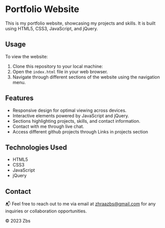 # Portfolio Website

This is my portfolio website, showcasing my projects and skills. It is built using HTML5, CSS3, JavaScript, and jQuery.

## Usage

To view the website:

1. Clone this repository to your local machine:
2. Open the `index.html` file in your web browser.
3. Navigate through different sections of the website using the navigation menu.

## Features

- Responsive design for optimal viewing across devices.
- Interactive elements powered by JavaScript and jQuery.
- Sections highlighting projects, skills, and contact information.
- Contact with me through live chat. 
- Access different github projects through Links in projects section

## Technologies Used

- HTML5
- CSS3
- JavaScript
- jQuery

## Contact

📬 Feel free to reach out to me via email at [zhraazbs@gmail.com](mailto:zhraazbs@gmail.com) for any inquiries or collaboration opportunities.

© 2023 Zbs
